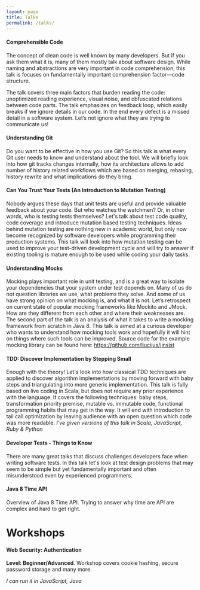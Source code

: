```yaml
---
layout: page
title: Talks
permalink: /talks/
---
```

#### Comprehensible Code
The concept of clean code is well known by many developers. But if you ask them
what it is, many of them mostly talk about software design. While naming and
abstractions are very important in code comprehension, this talk is focuses on
fundamentally important comprehension factor—code structure.

The talk covers three main factors that burden reading the code: unoptimized
reading experience, visual noise, and obfuscated relations between code parts.
The talk emphasizes on feedback loop, which easily breaks if we ignore details
in our code. In the end every defect is a missed detail in a software system.
Let’s not ignore what they are trying to communicate us!

#### Understanding Git
Do you want to be effective in how you use Git? So this talk is what every Git
user needs to know and understand about the tool. We will briefly look into
how git tracks changes internally, how its architecture allows to add number
of history related workflows which are based on merging, rebasing, history
rewrite and what implications do they bring.

#### Can You Trust Your Tests (An Introduction to Mutation Testing)
Nobody argues these days that unit tests are useful and provide valuable
feedback about your code. But who watches the watchmen? Or, in other words,
who is testing tests themselves? Let's talk about test code quality, code
coverage and introduce mutation based testing techniques. Ideas behind
mutation testing are nothing new in academic world, but only now become
recognized by software developers while programming their production
systems. This talk will look into how mutation testing can be used to
improve your test-driven development cycle and will try to answer if
existing tooling is mature enough to be used while coding your daily tasks.

#### Understanding Mocks
Mocking plays important role in unit testing, and is a great way to isolate
your dependencies that your system under test depends on. Many of us do not
question libraries we use, what problems they solve. And some of us have strong
opinion on what mocking is, and what it is not. Let’s retrospect on current
state of popular mocking frameworks like Mockito and JMock. How are they
different from each other and where their weaknesses are. The second part of
the talk is an analysis of what it takes to write a mocking framework from
scratch in Java 8. This talk is aimed at a curious developer who wants to
understand how mocking tools work and hopefully it will hint on things where
such tools can be improved. Source code for the example mocking library can be
found here: https://github.com/liucijus/jinsist

#### TDD: Discover Implementation by Stepping Small
Enough with the theory! Let's look into how classical TDD techniques are
applied to discover algorithm implementations by moving forward with baby
steps and triangulating into more generic implementation. This talk is fully
based on live coding in Scala, but does not require any prior experience with
the language. It covers the following techniques: baby steps, transformation
priority premise, mutable vs. immutable code, functional programming habits
that may get in the way. It will end with introduction to tail call
optimization by leaving audience with an open question which code was more readable.
_I've given versions of this talk in Scala, JavaScript, Ruby & Python_

#### Developer Tests - Things to Know
There are many great talks that discuss challenges developers
face when writing software tests. In this talk let's look
at test design problems that may seem to be simple but yet
fundamentally important and often misunderstood even by
experienced programmers.

#### Java 8 Time API
Overview of Java 8 Time API. Trying to answer why time are API are complex and hard to get right.

# Workshops

#### Web Security: Authentication
**Level: Beginner/Advanced**.
Workshop covers cookie hashing, secure password storage and many more.

_I can run it in JavaScript, Java_
